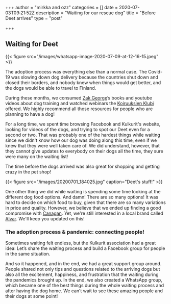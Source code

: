 +++
author = "mirkka and ozz"
categories = []
date = 2020-07-03T09:21:52Z
description = "Waiting for our rescue dog"
title = "Before Deet arrives"
type = "post"

+++
## Waiting for Deet

{{< figure src="/images/whatsapp-image-2020-07-09-at-12-16-15.jpeg" >}}

The adoption process was everything else than a normal case. The Covid-19 was slowing down dog delivery because the countries shut down and closed their borders, and nobody knew when things would get better, and the dogs would be able to travel to Finland.

During these months, we consumed [Zak George](https://www.dogtrainingrevolution.com "Zak George")’s books and youtube videos about dog training and watched webinars the [Koiruuksien Klubi ](https://www.koiruuksienklubi.fi/)offered. We highly recommend all those resources for people who are planning to have a dog!

For a long time, we spent time browsing Facebook and Kulkurit's website, looking for videos of the dogs, and trying to spot our Deet even for a second or two. That was probably one of the hardest things while waiting since we didn't know how our dog was doing along this time, even if we knew that they were well taken care of. We did understand, however, that they cannot give updates to everybody on their dogs all the time, they sure were many on the waiting list!

The time before the dogs arrived was also great for shopping and getting crazy in the pet shop!

{{< figure src="/images/20200701_184025.jpg" caption="Deet's stuff!" >}}

One other thing we did while waiting is spending some time looking at the different dog food options. And damn! There are so many options! It was hard to decide on which food to buy, given that there are so many variations in price and quality. However, we believe that we ended up finding a good compromise with [Canagan](https://www.canagan.co.uk "Canagan"). Yet, we're still interested in a local brand called [Alvar](https://alvarpet.com/en/ "Alvar"). We'll keep you updated on this!

### The adoption process & pandemic: connecting people!

Sometimes waiting felt endless, but the Kulkurit association had a great idea: Let’s share the waiting process and build a Facebook group for people in the same situation.

And so it happened, and in the end, we had a great support group around. People shared not only tips and questions related to the arriving dogs but also all the excitement, happiness, and frustration that the waiting during the pandemics brought up. In the end, we also created a WhatsApp group, which became one of the best things during the whole waiting process and after having the dog home. We can’t wait to see these amazing people and their dogs at some point!